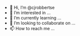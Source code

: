 - 👋 Hi, I’m @cjrobbertse
- 👀 I’m interested in ...
- 🌱 I’m currently learning ...
- 💞️ I’m looking to collaborate on ...
- 📫 How to reach me ...

<!---
cjrobbertse/cjrobbertse is a ✨ special ✨ repository because its `README.md` (this file) appears on your GitHub profile.
You can click the Preview link to take a look at your changes.
--->

